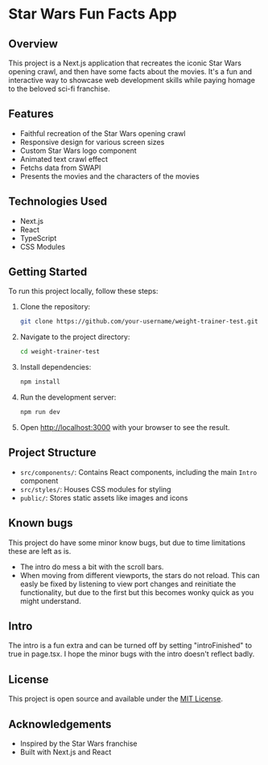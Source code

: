 # Star Wars Fun Facts App

## Overview

This project is a Next.js application that recreates the iconic Star Wars opening crawl, and then have some facts about the movies. It's a fun and interactive way to showcase web development skills while paying homage to the beloved sci-fi franchise.

## Features

- Faithful recreation of the Star Wars opening crawl
- Responsive design for various screen sizes
- Custom Star Wars logo component
- Animated text crawl effect
- Fetchs data from SWAPI
- Presents the movies and the characters of the movies

## Technologies Used

- Next.js
- React
- TypeScript
- CSS Modules

## Getting Started

To run this project locally, follow these steps:

1. Clone the repository:

   ```bash
   git clone https://github.com/your-username/weight-trainer-test.git
   ```

2. Navigate to the project directory:

   ```bash
   cd weight-trainer-test
   ```

3. Install dependencies:

   ```bash
   npm install
   ```

4. Run the development server:

   ```bash
   npm run dev
   ```

5. Open [http://localhost:3000](http://localhost:3000) with your browser to see the result.

## Project Structure

- `src/components/`: Contains React components, including the main `Intro` component
- `src/styles/`: Houses CSS modules for styling
- `public/`: Stores static assets like images and icons

## Known bugs

This project do have some minor know bugs, but due to time limitations these are left as is.

- The intro do mess a bit with the scroll bars.
- When moving from different viewports, the stars do not reload. This can easly be fixed by listening to view port changes and reinitiate the functionality, but due to the first but this becomes wonky quick as you might understand.

## Intro

The intro is a fun extra and can be turned off by setting "introFinished" to true in page.tsx. I hope the minor bugs with the intro doesn't reflect badly.

## License

This project is open source and available under the [MIT License](LICENSE).

## Acknowledgements

- Inspired by the Star Wars franchise
- Built with Next.js and React

